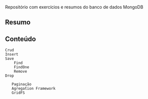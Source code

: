 Repositório com exercícios e resumos do banco de dados MongoDB

## Resumo

## Conteúdo
    Crud
	Insert
	Save
        Find
        FindOne
        Remove
	Drop
	
       Paginação
       Agregation Framework
       GridFS
